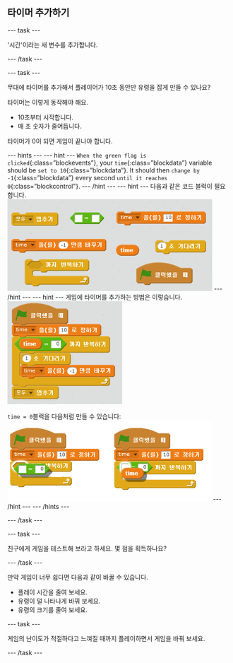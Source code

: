 ## 타이머 추가하기

\--- task \---

'시간'이라는 새 변수를 추가합니다.

\--- /task \---

\--- task \---

무대에 타이머를 추가해서 플레이어가 10초 동안만 유령을 잡게 만들 수 있나요?

타이머는 이렇게 동작해야 해요.

+ 10초부터 시작합니다.
+ 매 초 숫자가 줄어듭니다.

타이머가 0이 되면 게임이 끝나야 합니다.

\--- hints \--- \--- hint \--- `When the green flag is clicked`{:class=”blockevents”}, your `time`{:class=”blockdata”} variable should be `set to 10`{:class=”blockdata”}. It should then `change by -1`{:class=”blockdata”} every second `until it reaches 0`{:class=”blockcontrol"}. \--- /hint \--- \--- hint \--- 다음과 같은 코드 블럭이 필요합니다. ![screenshot](images/ghost-timer-blocks.png) \--- /hint \--- \--- hint \--- 게임에 타이머를 추가하는 방법은 이렇습니다. ![screenshot](images/ghost-timer-code.png)

`time = 0`블럭을 다음처럼 만들 수 있습니다: ![screenshot](images/ghost-timer-help.png) \--- /hint \--- \--- /hints \---

\--- /task \---

\--- task \---

친구에게 게임을 테스트해 보라고 하세요. 몇 점을 획득하나요?

\--- /task \---

만약 게임이 너무 쉽다면 다음과 같이 바꿀 수 있습니다.

+ 플레이 시간을 줄여 보세요.
+ 유령이 덜 나타나게 바꿔 보세요.
+ 유령의 크기를 줄여 보세요.

\--- task \---

게임의 난이도가 적절하다고 느껴질 때까지 플레이하면서 게임을 바꿔 보세요.

\--- /task \---